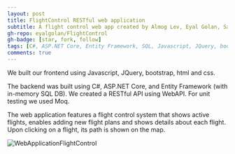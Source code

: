 ```yaml
---
layout: post
title: FlightControl RESTful web application
subtitle: A flight control web app created by Almog Lev, Eyal Golan, Sapir Deutscher and Ofir Netzer.
gh-repo: eyalgolan/FlightControl
gh-badge: [star, fork, follow]
tags: [C#, ASP.NET Core, Entity Framework, SQL, Javascript, JQuery, bootstrap, html, css]
comments: true
---
```



We built our frontend using Javascript, JQuery, bootstrap, html and css. 

The backend was built using C#, ASP.NET Core, and Entity Framework (with in-memory SQL DB). We created a RESTful API using WebAPI.
For unit testing we used Moq.

The web application features a flight control system that shows active flights, enables adding new flight plans and shows details about each flight. Upon clicking on a flight, its path is shown on the map.

![WebApplicationFlightControl](https://github.com/eyalgolan/eyalgolan.github.io/blob/master/img/WebApplicationFlightControl.JPG)
